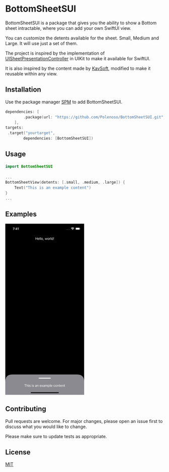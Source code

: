 # BottomSheetSUI

BottomSheetSUI is a package that gives you the ability to show a Bottom sheet intractable, where you can add your own SwiftUI view. 

You can customize the detents available for the sheet. Small, Medium and Large. It will use just a set of them.

The project is inspired by the implementation of [UISheetPresentationController](https://developer.apple.com/documentation/uikit/uisheetpresentationcontroller) in UIKit to make it available for SwiftUI.

It is also inspired by the content made by [KavSoft](https://www.youtube.com/watch?v=CyMtjSspJZA), modified to make it reusable within any view.

## Installation

Use the package manager [SPM](https://swift.org/package-manager/) to add BottomSheetSUI.

```Swift
dependencies: [
        .package(url: "https://github.com/Polenoso/BottomSheetSUI.git", from: "1.0.0"),
    ],
targets:
 .target("yourtarget",
        dependencies: [BottomSheetSUI])
```

## Usage

```Swift
import BottomSheetSUI

...
BottomSheetView(detents: [.small, .medium, .large]) {
    Text("This is an example content")
}
...
```

## Examples
<img src="Images/SimpleExample.gif" width="250" height="541"/>


## Contributing
Pull requests are welcome. For major changes, please open an issue first to discuss what you would like to change.

Please make sure to update tests as appropriate.

## License
[MIT](https://choosealicense.com/licenses/mit/)
